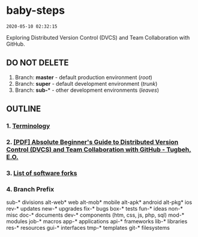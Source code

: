 # baby-steps
`2020-05-10 02:32:15`

Exploring Distributed Version Control (DVCS) and Team Collaboration with GitHub.

## DO NOT DELETE
1. Branch: **master** - default production environment (*root*)
2. Branch: **super** - default development environment (*trunk*)
3. Branch: **sub-*** - other development environments (*leaves*)

## OUTLINE
### 1. [Terminology](./TERMS.md "Open File...")

### 2. [[PDF] Absolute Beginner's Guide to Distributed Version Control (DVCS) and Team Collaboration with GitHub - Tugbeh, E.O.](./e-book.pdf "Open File...")

### 3. [List of software forks](./FORKS.md "Open File...")

### 4. Branch Prefix
sub-* divisions
  alt-web* web
  alt-mob* mobile
  alt-apk* android
  alt-pkg* ios
rev-* updates
new-* upgrades
fix-* bugs
box-* tests
fun-* ideas
non-* misc
doc-* documents
dev-* components (htm, css, js, php, sql)
  mod-* modules
  job-* macros
  app-* applications
  api-* frameworks
  lib-* libraries
  res-* resources
  gui-* interfaces
  tmp-* templates
git-* filesystems
